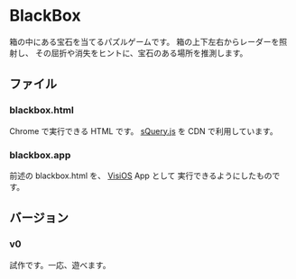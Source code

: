 # BlackBox

箱の中にある宝石を当てるパズルゲームです。
箱の上下左右からレーダーを照射し、
その屈折や消失をヒントに、宝石のある場所を推測します。

## ファイル

### blackbox.html

Chrome で実行できる HTML です。
[sQuery.js](https://squery.vercel.app/) を CDN で利用しています。

### blackbox.app

前述の blackbox.html を、
[VisiOS](https://beta-japan.com/) App として
実行できるようにしたものです。

## バージョン

### v0

試作です。一応、遊べます。
